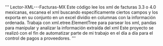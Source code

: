 ''' Lector-XML---Facturas-MX
Este código lee los xml de facturas 3.3 o 4.0 mexicanas, escanea el xml buscando especificamente ciertos campos y los exporta en su conjunto en un excel dividio en columnas con la información ordenada.
Trabaja con xml.etree.ElementTree para parsear los xml, pandas para manipular y analizar la información extraída del xml
Este proyecto se realizó con el fin de automatizar parte de mi trabajo en el día a día para el control de pagos a proveedores. '''
